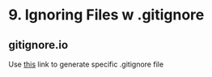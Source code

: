 # 9. Ignoring Files w .gitignore

## gitignore.io

Use [this](https://www.toptal.com/developers/gitignore) link to generate specific .gitignore file
